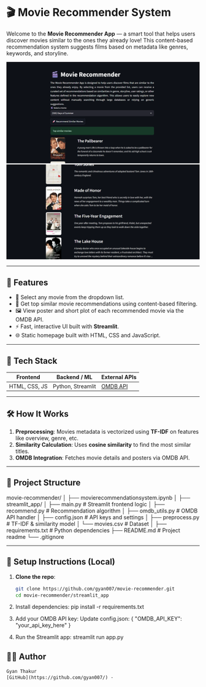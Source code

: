 # 🎬 Movie Recommender System

Welcome to the **Movie Recommender App** — a smart tool that helps users discover movies similar to the ones they already love! This content-based recommendation system suggests films based on metadata like genres, keywords, and storyline.

![Banner](assets/Screenshot1.png) 
![Banner](assets/Screenshot2.png) 

---

## 📌 Features

- 🎥 Select any movie from the dropdown list.
- 🧠 Get top similar movie recommendations using content-based filtering.
- 🖼️ View poster and short plot of each recommended movie via the OMDB API.
- ⚡ Fast, interactive UI built with **Streamlit**.
- 🌐 Static homepage built with HTML, CSS and JavaScript.

---

## 🧰 Tech Stack

| Frontend    | Backend / ML     | External APIs |
|-------------|------------------|---------------|
| HTML, CSS, JS | Python, Streamlit | [OMDB API](https://www.omdbapi.com) |

---

## 🛠️ How It Works

1. **Preprocessing**: Movies metadata is vectorized using **TF-IDF** on features like overview, genre, etc.
2. **Similarity Calculation**: Uses **cosine similarity** to find the most similar titles.
3. **OMDB Integration**: Fetches movie details and posters via OMDB API.

---

## 📁 Project Structure

movie-recommender/
│
├── movierecommendationsystem.ipynb
│
├── streamlit_app/
│ ├── main.py # Streamlit frontend logic
│ ├── recommend.py # Recommendation algorithm
│ ├── omdb_utils.py # OMDB API handler
│ ├── config.json # API keys and settings
│ ├── preprocess.py # TF-IDF & similarity model
│ └── movies.csv # Dataset
│
├── requirements.txt # Python dependencies
├── README.md # Project readme
└── .gitignore


---

## 🔧 Setup Instructions (Local)

1. **Clone the repo**:
   ```bash
   git clone https://github.com/gyan007/movie-recommender.git
   cd movie-recommender/streamlit_app

2. Install dependencies:
   pip install -r requirements.txt

3. Add your OMDB API key:
   Update config.json:
   {
      "OMDB_API_KEY": "your_api_key_here"
   }

4. Run the Streamlit app:
   streamlit run app.py

## 🙋‍♂️ Author
    Gyan Thakur
    [GitHub](https://github.com/gyan007/) ·

